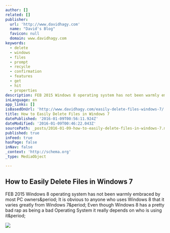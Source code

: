 ```yaml
---
author: []
related: []
publisher:
  url: 'http://www.davidhagy.com'
  name: "David's Blog"
  favicon: null
  domain: www.davidhagy.com
keywords:
  - delete
  - windows
  - files
  - prompt
  - recycle
  - confirmation
  - features
  - get
  - hit
  - properties
description: FEB 2015 Windows 8 operating system has not been warmly embraced by most PC owners. It is obvious to anyone who uses Windows 8 that it varies greatly from Windows 7. Even though Windows 8 has a pretty bad rap as being a bad Operating System it really depends on who is using it.
inLanguage: en
app_links: []
isBasedOnUrl: 'http://www.davidhagy.com/easily-delete-files-windows-7/'
title: How to Easily Delete Files in Windows 7
datePublished: '2016-01-09T00:56:11.924Z'
dateModified: '2016-01-09T00:46:22.043Z'
sourcePath: _posts/2016-01-09-how-to-easily-delete-files-in-windows-7.md
published: true
inFeed: true
hasPage: false
inNav: false
_context: 'http://schema.org'
_type: MediaObject

---
```

<article style=""><h1>How to Easily Delete Files in Windows 7</h1><p>FEB 2015 Windows 8 operating system has not been warmly embraced by most PC owners&amp;period; It is obvious to anyone who uses Windows 8 that it varies greatly from Windows 7&amp;period; Even though Windows 8 has a pretty bad rap as being a bad Operating System it really depends on who is using it&amp;period;</p><img src="http://www.davidhagy.com/wp-content/uploads/2015/02/windows-7-tips-e1423620740915.jpg" /></article>
